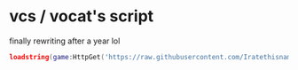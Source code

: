 # vcs / vocat's script

finally rewriting after a year lol

```lua
loadstring(game:HttpGet('https://raw.githubusercontent.com/Iratethisname10/vcs/main/loader.lua'))();
```
